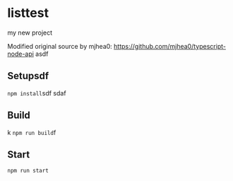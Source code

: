 # listtest

my new project

Modified original source by mjhea0: https://github.com/mjhea0/typescript-node-api
asdf
## Setupsdf

`npm install`sdf
sdaf
## Build
k
`npm run build`f

## Start

`npm run start`

